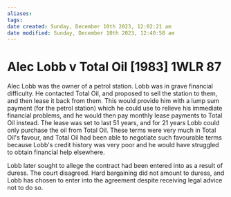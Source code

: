 ```yaml
---
aliases: 
tags: 
date created: Sunday, December 10th 2023, 12:02:21 am
date modified: Sunday, December 10th 2023, 12:40:58 am
---
```


# Alec Lobb v Total Oil [1983] 1WLR 87

Alec Lobb was the owner of a petrol station. Lobb was in grave financial difficulty. He contacted Total Oil, and proposed to sell the station to them, and then lease it back from them. This would provide him with a lump sum payment (for the petrol station) which he could use to relieve his immediate financial problems, and he would then pay monthly lease payments to Total Oil instead. The lease was set to last 51 years, and for 21 years Lobb could only purchase the oil from Total Oil. These terms were very much in Total Oil's favour, and Total Oil had been able to negotiate such favourable terms because Lobb's credit history was very poor and he would have struggled to obtain financial help elsewhere.

Lobb later sought to allege the contract had been entered into as a result of duress. The court disagreed. Hard bargaining did not amount to duress, and Lobb has chosen to enter into the agreement despite receiving legal advice not to do so.
